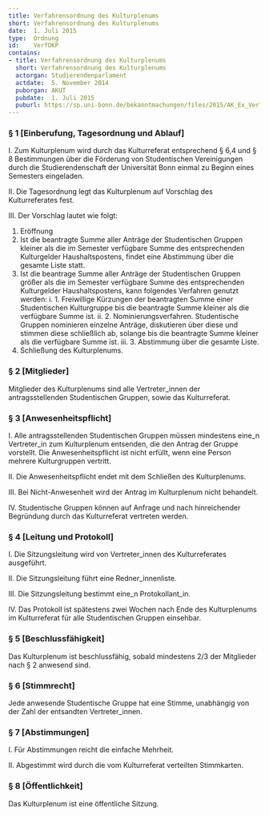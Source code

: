 ```yaml
---
title: Verfahrensordnung des Kulturplenums
short: Verfahrensordnung des Kulturplenums
date:  1. Juli 2015
type:  Ordnung
id:    VerfOKP
contains:
- title: Verfahrensordnung des Kulturplenums
  short: Verfahrensordnung des Kulturplenums
  actorgan: Studierendenparlament
  actdate:  5. November 2014
  puborgan: AKUT
  pubdate:  1. Juli 2015
  puburl: https://sp.uni-bonn.de/bekanntmachungen/files/2015/AK_Ex_Verfahrensordnung-Kulturplenum.pdf
---
```


### § 1 [Einberufung, Tagesordnung und Ablauf]

I\. Zum Kulturplenum wird durch das Kulturreferat entsprechend § 6,4 und § 8
Bestimmungen über die Förderung von Studentischen Vereinigungen durch die
Studierendenschaft der Universität Bonn einmal zu Beginn eines Semesters
eingeladen.

II\. Die Tagesordnung legt das Kulturplenum auf Vorschlag des Kulturreferates fest.

III\. Der Vorschlag lautet wie folgt:

1. Eröffnung
2. Ist die beantragte Summe aller Anträge der Studentischen Gruppen kleiner als
die im Semester verfügbare Summe des entsprechenden Kulturgelder
Haushaltspostens, findet eine Abstimmung über die gesamte Liste statt.
3. Ist die beantrage Summe aller Anträge der Studentischen Gruppen größer als
die im Semester verfügbare Summe des entsprechenden Kulturgelder
Haushaltspostens, kann folgendes Verfahren genutzt werden:
    i. 1. Freiwillige Kürzungen der beantragten Summe einer Studentischen
       Kulturgruppe bis die beantragte Summe kleiner als die verfügbare
       Summe ist.
    ii. 2. Nominierungsverfahren. Studentische Gruppen nominieren einzelne
       Anträge, diskutieren über diese und stimmen diese schließlich ab,
       solange bis die beantragte Summe kleiner als die verfügbare Summe
       ist.
    iii. 3. Abstimmung über die gesamte Liste.
4. Schließung des Kulturplenums.


### § 2 [Mitglieder]

Mitglieder des Kulturplenums sind alle Vertreter_innen der antragsstellenden Studentischen
Gruppen, sowie das Kulturreferat.


### § 3 [Anwesenheitspflicht]

I\. Alle antragsstellenden Studentischen Gruppen müssen mindestens eine_n Vertreter_in
zum Kulturplenum entsenden, die den Antrag der Gruppe vorstellt. Die
Anwesenheitspflicht ist nicht erfüllt, wenn eine Person mehrere Kulturgruppen
vertritt.

II\. Die Anwesenheitspflicht endet mit dem Schließen des Kulturplenums.

III\. Bei Nicht-Anwesenheit wird der Antrag im Kulturplenum nicht behandelt.

IV\. Studentische Gruppen können auf Anfrage und nach hinreichender Begründung durch
das Kulturreferat vertreten werden.


### § 4 [Leitung und Protokoll]

I\. Die Sitzungsleitung wird von Vertreter_innen des Kulturreferates ausgeführt.

II\. Die Sitzungsleitung führt eine Redner_innenliste.

III\. Die Sitzungsleitung bestimmt eine_n Protokollant_in.

IV\. Das Protokoll ist spätestens zwei Wochen nach Ende des Kulturplenums im
Kulturreferat für alle Studentischen Gruppen einsehbar.


### § 5 [Beschlussfähigkeit]

Das Kulturplenum ist beschlussfähig, sobald mindestens 2/3 der Mitglieder nach § 2
anwesend sind.


### § 6 [Stimmrecht]
Jede anwesende Studentische Gruppe hat eine Stimme, unabhängig von der Zahl der
entsandten Vertreter_innen.


### § 7 [Abstimmungen]

I\. Für Abstimmungen reicht die einfache Mehrheit.

II\. Abgestimmt wird durch die vom Kulturreferat verteilten Stimmkarten.


### § 8 [Öffentlichkeit]

Das Kulturplenum ist eine öffentliche Sitzung.
